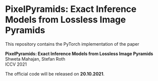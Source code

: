 # PixelPyramids: Exact Inference Models from Lossless Image Pyramids

This repository contains the PyTorch implementation of the paper

**PixelPyramids: Exact Inference Models from Lossless Image Pyramids** \
Shweta Mahajan, Stefan Roth \
ICCV 2021

The official code will be released on **20.10.2021**. 
